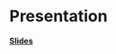 # Presentation

**[Slides](https://github.com/EjoelM/Opencampus_SH_TimeSeries_Energy/raw/main/4_Presentation/TimeSeries_Energy_OpenCampusSH_OUT.pptx)**
